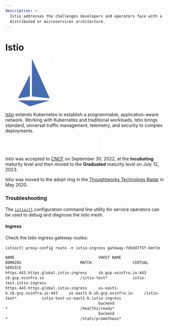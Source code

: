 ```yaml
---
description: >-
  Istio addresses the challenges developers and operators face with a
  distributed or microservices architecture.
---
```


# Istio

<figure><img src="../../../.gitbook/assets/istio.png" alt="" width="100"><figcaption></figcaption></figure>

[Istio](https://istio.io) extends Kubernetes to establish a programmable, application-aware network. Working with Kubernetes and traditional workloads, Istio brings standard, universal traffic management, telemetry, and security to complex deployments.

<figure><img src="../../../.gitbook/assets/cncf.png" alt=""><figcaption></figcaption></figure>

Istio was accepted to [CNCF](https://www.cncf.io/projects/istio) on September 30, 2022, at the **Incubating** maturity level and then moved to the **Graduated** maturity level on July 12, 2023.

Istio was moved to the adopt ring in the [Thoughtworks Technology Radar](https://www.thoughtworks.com/en-us/radar/platforms/istio) in May 2020.&#x20;

### Troubleshooting

The [`istioctl`](https://istio.io/latest/docs/reference/commands/istioct) configuration command line utility for service operators can be used to debug and diagnose the Istio mesh.

#### Ingress

Check the Istio ingress gateway routes:&#x20;

`istioctl proxy-config route -n istio-ingress gateway-f45dd775f-bmtlm`

```
NAME                                     VHOST NAME                           DOMAINS                          MATCH                  VIRTUAL SERVICE
https.443.https.global.istio-ingress     sb.gcp.osinfra.io:443                sb.gcp.osinfra.io                /istio-test*           istio-test.istio-ingress
https.443.https.global.istio-ingress     us-east1-b.sb.gcp.osinfra.io:443     us-east1-b.sb.gcp.osinfra.io     /istio-test*           istio-test-us-east1-b.istio-ingress
                                         backend                              *                                /healthz/ready*
                                         backend                              *                                /stats/prometheus*
```



